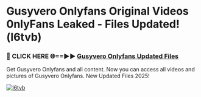 # Gusyvero Onlyfans Original Videos 0nlyFans Leaked - Files Updated! (l6tvb)

<h3>🔴 CLICK HERE 🌐==►► <a href="https://tinyurl.com/2m67pmp6" rel="nofollow">Gusyvero Onlyfans Updated Files</a></h3>

Get Gusyvero Onlyfans and all content. Now you can access all videos and pictures of Gusyvero Onlyfans. New Updated Files 2025!

[![l6tvb](https://i.imgur.com/H4QAA4z.gif)](https://tinyurl.com/2m67pmp6)